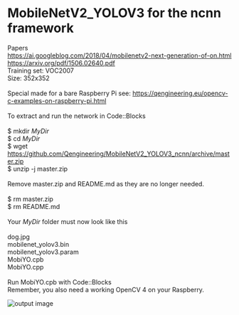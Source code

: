 # MobileNetV2_YOLOV3 for the ncnn framework
Papers <br/>
https://ai.googleblog.com/2018/04/mobilenetv2-next-generation-of-on.html <br/>
https://arxiv.org/pdf/1506.02640.pdf <br/>
Training set: VOC2007 <br/>
Size: 352x352 <br/>
<br/>
Special made for a bare Raspberry Pi see: https://qengineering.eu/opencv-c-examples-on-raspberry-pi.html <br/>
<br/>
To extract and run the network in Code::Blocks <br/>
<br/>
$ mkdir *MyDir* <br/>
$ cd *MyDir* <br/>
$ wget https://github.com/Qengineering/MobileNetV2_YOLOV3_ncnn/archive/master.zip <br/>
$ unzip -j master.zip <br/>
<br/>
Remove master.zip and README.md as they are no longer needed. <br/> <br/>
$ rm master.zip <br/>
$ rm README.md <br/> <br/>
Your *MyDir* folder must now look like this <br/> <br/>
dog.jpg <br/>
mobilenet_yolov3.bin <br/>
mobilenet_yolov3.param <br/>
MobiYO.cpb <br/>
MobiYO.cpp <br/>
 <br/>
Run MobiYO.cpb with Code::Blocks <br/>
Remember, you also need a working OpenCV 4 on your Raspberry. <br/>

![output image]( https://qengineering.eu/images/outcome.png )

